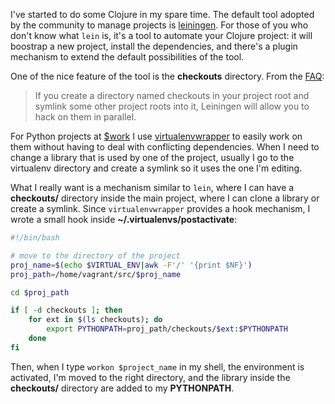 I've started to do some Clojure in my spare time.  The default tool adopted by the community to manage projects is [leiningen](http://leiningen.org).  For those of you who don't know what `lein` is, it's a tool to automate your Clojure project: it will boostrap a new project, install the dependencies, and there's a plugin mechanism to extend the default possibilities of the tool.

One of the nice feature of the tool is the **checkouts** directory.  From the [FAQ](https://github.com/technomancy/leiningen/blob/preview/doc/FAQ.md):

> If you create a directory named checkouts in your project root and symlink some other project roots into it, Leiningen will allow you to hack on them in parallel.

For Python projects at [$work](http://www.saymedia.com/careers) I use [virtualenvwrapper](http://virtualenvwrapper.readthedocs.org/en/latest/) to easily work on them without having to deal with conflicting dependencies.  When I need to change a library that is used by one of the project, usually I go to the virtualenv directory and create a symlink so it  uses the one I'm editing.

What I really want is a mechanism similar to `lein`, where I can have a **checkouts/** directory inside the main project, where I can clone a library or create a symlink. Since `virtualenvwrapper` provides a hook mechanism, I wrote a small hook inside **~/.virtualenvs/postactivate**:

```sh
#!/bin/bash

# move to the directory of the project
proj_name=$(echo $VIRTUAL_ENV|awk -F'/' '{print $NF}')
proj_path=/home/vagrant/src/$proj_name

cd $proj_path

if [ -d checkouts ]; then
    for ext in $(ls checkouts); do
        export PYTHONPATH=proj_path/checkouts/$ext:$PYTHONPATH
    done
fi
```

Then, when I type `workon $project_name` in my shell, the environment is activated, I'm moved to the right directory, and the library inside the **checkouts/** directory are added to my **PYTHONPATH**.
